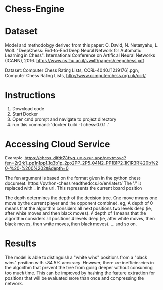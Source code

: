 # Chess-Engine

# Dataset

Model and methodology derived from this paper:
O. David, N. Netanyahu, L. Wolf. "DeepChess: End-to-End Deep Neural Network for Automatic Learning in Chess". International Conference on Artificial Neural Networks (ICANN), 2016. https://www.cs.tau.ac.il/~wolf/papers/deepchess.pdf

Dataset:
Computer Chess Rating Lists, CCRL-4040.[1239176].pgn, Computer Chess Rating Lists, http://www.computerchess.org.uk/ccrl/

# Instructions

1) Download code
2) Start Docker
3) Open cmd prompt and navigate to project directory
4) run this command: 'docker build -t chess:0.0.1 .'

# Accessing Cloud Service

Example:
https://chess-dlfdt73fwq-uc.a.run.app/nextmove?fen=2r2rk1_pp1n1pp1_1q3b1p_2pp2PP_2P5_Q4N2_PP1B1P2_1K1R3R%20b%20-%20-%200%2020&depth=0

The fen argument is based on the format given in the python chess document. https://python-chess.readthedocs.io/en/latest/
The '/' is replaced with _ in the url. This represents the current board position

The depth determines the depth of the decision tree. One move means one move by the current player and the opponent combined.
eg, A depth of 0 means that the algorithm considers all next positions two levels deep (ie, after white moves and then black moves).
A depth of 1 means that the algorithm considers all positions 4 levels deep (ie, after white moves, then black moves, then white moves, then black moves).
... and so on.

# Results
The model is able to distinguish a "white wins" positions from a "black wins" position with ~84.5% accuracy. However, there are inefficiencies in the algorithm that prevent the tree from going deeper without consuming too much time. This can be improved by hashing the feature extraction for positions that will be evaluated more than once and compressing the network.

